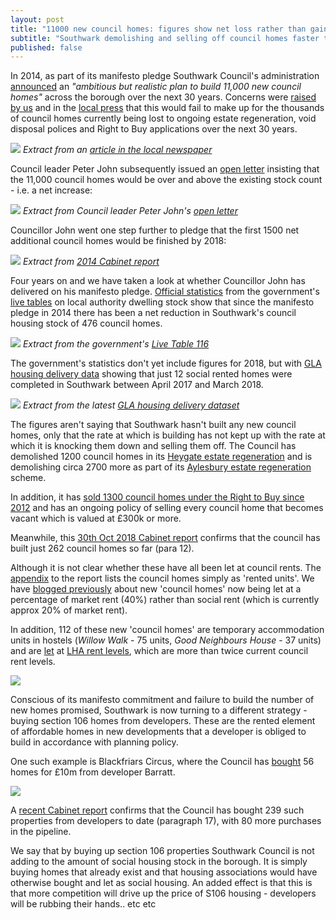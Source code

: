 ```yaml
---
layout: post
title: "11000 new council homes: figures show net loss rather than gain"
subtitle: "Southwark demolishing and selling off council homes faster than it is building them"
published: false
---
```

In 2014, as part of its manifesto pledge Southwark Council's administration [announced](http://www.southwarklabour.co.uk/latest-news/southwark/news.aspx?p=102262) an _"ambitious but realistic plan to build 11,000 new council homes"_ across the borough over the next 30 years. Concerns were [raised by us](http://35percent.org/the-southwark-clearances) and in the [local press](https://crappistmartin.github.io/images/SNHeygateOverage.pdf) that this would fail to make up for the thousands of council homes currently being lost to ongoing estate regeneration, void disposal polices and Right to Buy applications over the next 30 years.

![](https://crappistmartin.github.io/images/SN1100homes.png)
*Extract from an [article in the local newspaper](https://crappistmartin.github.io/images/SNHeygateOverage.pdf)*

Council leader Peter John subsequently issued an [open letter](http://35percent.org/img/pj11000councilhomesletter.pdf) insisting that the 11,000 council homes would be over and above the existing stock count - i.e. a net increase:

![](http://35percent.org/img/pj11000councilhomesletter.png)
*Extract from Council leader Peter John's [open letter](http://35percent.org/img/pj11000councilhomesletter.pdf)*

Councillor John went one step further to pledge that the first 1500 net additional council homes would be finished by 2018:

![](http://35percent.org/img/1500councilhomes.png)
*Extract from [2014 Cabinet report](http://moderngov.southwark.gov.uk/documents/s47488/Report%20Long%20term%20plans%20for%20the%20delivery%20of%20new%20council%20homes.pdf)*

Four years on and we have taken a look at whether Councillor John has delivered on his manifesto pledge. [Official statistics](https://www.gov.uk/government/uploads/system/uploads/attachment_data/file/674346/LT_116.xlsx) from the government's [live tables](https://www.gov.uk/government/statistical-data-sets/live-tables-on-dwelling-stock-including-vacants) on local authority dwelling stock show that since the manifesto pledge in 2014 there has been a net reduction in Southwark's council housing stock of 476 council homes.

![](http://35percent.org/img/livetableextract.png)
*Extract from the government's [Live Table 116](https://www.gov.uk/government/uploads/system/uploads/attachment_data/file/674346/LT_116.xlsx)*

The government's statistics don't yet include figures for 2018, but with [GLA housing delivery data](https://www.london.gov.uk/sites/default/files/affordable_housing_starts_and_completions_-_end_of_june_2018.xls) showing that just 12 social rented homes were completed in Southwark between April 2017 and March 2018.

![](http://35percent.org/img/glacompletions.png)
*Extract from the latest [GLA housing delivery dataset](https://www.london.gov.uk/sites/default/files/affordable_housing_starts_and_completions_-_end_of_june_2018.xls)*

The figures aren't saying that Southwark hasn't built any new council homes, only that the rate at which is building has not kept up with the rate at which it is knocking them down and selling them off. The Council has demolished 1200 council homes in its [Heygate estate regeneration](http://35percent.org/heygate-regeneration-faq/) and is demolishing circa 2700 more as part of its [Aylesbury estate regeneration](http://35percent.org/aylesbury-estate/) scheme.

In addition, it has [sold 1300 council homes under the Right to Buy since 2012](https://www.insidehousing.co.uk/comment/comment/how-we-will-attempt-to-restrict-high-rents-on-right-to-buy-re-lets-58865) and has an ongoing policy of selling every council home that becomes vacant which is valued at £300k or more.

Meanwhile, this [30th Oct 2018 Cabinet report](http://moderngov.southwark.gov.uk/documents/s78248/Report%20New%20Homes%20Programme%20Delivery%20Model%20Review%202018.pdf) confirms that the council has built just 262 council homes so far (para 12). 

Although it is not clear whether these have all been let at council rents. The [appendix](http://moderngov.southwark.gov.uk/documents/s78251/Appendix%202%20Map%20showing%20approved%20schemes.pdf) to the report lists the council homes simply as 'rented units'. We have [blogged previously](http://35percent.org/2017-04-29-blackfriars-affordable-housing-circus/#10m-wasted-and-new-council-homes-not-even-social-rent) about new 'council homes' now being let at a percentage of market rent (40%) rather than social rent (which is currently approx 20% of market rent). 

In addition, 112 of these new 'council homes' are temporary accommodation units in hostels (_Willow Walk_ - 75 units, _Good Neighbours House_ - 37 units) and are [let](http://moderngov.southwark.gov.uk/documents/s65880/Temporary%20Accommodation%20Report.pdf) at [LHA rent levels](https://lha-direct.voa.gov.uk/SearchResults.aspx?LocalAuthorityId=28&LHACategory=999&Month=10&Year=2018&SearchPageParameters=true), which are more than twice current council rent levels.

![](http://35percent.org/img/lharates.png)

Conscious of its manifesto commitment and failure to build the number of new homes promised, Southwark is now turning to a different strategy - buying section 106 homes from developers. These are the rented element of affordable homes in new developments that a developer is obliged to build in accordance with planning policy.

One such example is Blackfriars Circus, where the Council has [bought](http://35percent.org/2017-04-29-blackfriars-affordable-housing-circus/) 56 homes for £10m from developer Barratt.

![](http://35percent.org/img/tweetmwilliamsblackfriars.png)

A [recent Cabinet report](http://moderngov.southwark.gov.uk/documents/s78248/Report%20New%20Homes%20Programme%20Delivery%20Model%20Review%202018.pdf) confirms that the Council has bought 239 such properties from developers to date (paragraph 17), with 80 more purchases in the pipeline. 

We say that by buying up section 106 properties Southwark Council is not adding to the amount of social housing stock in the borough. It is simply buying homes that already exist and that housing associations would have otherwise bought and let as social housing. An added effect is that this is that more competition will drive up the price of S106 housing - developers will be rubbing their hands.. etc etc


